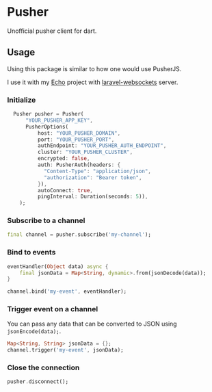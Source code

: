 # Pusher
Unofficial pusher client for dart.

## Usage
Using this package is similar to how one would use PusherJS.

I use it with my [Echo](https://github.com/ed-lot/echo) project with [laravel-websockets](https://github.com/beyondcode/laravel-websockets) server.

### Initialize
```dart
  Pusher pusher = Pusher(
      "YOUR_PUSHER_APP_KEY",
      PusherOptions(
          host: "YOUR_PUSHER_DOMAIN",
          port: "YOUR_PUSHER_PORT",
          authEndpoint: "YOUR_PUSHER_AUTH_ENDPOINT",
          cluster: "YOUR_PUSHER_CLUSTER",
          encrypted: false,
          auth: PusherAuth(headers: {
            "Content-Type": "application/json",
            "authorization": "Bearer token",
          }),
          autoConnect: true,
          pingInterval: Duration(seconds: 5)),
    );
```
### Subscribe to a channel
```dart
final channel = pusher.subscribe('my-channel');
```

### Bind to events
```dart
eventHandler(Object data) async {
    final jsonData = Map<String, dynamic>.from(jsonDecode(data));
}

channel.bind('my-event', eventHandler);
```

### Trigger event on a channel
You can pass any data that can be converted to JSON using `jsonEncode(data);`.  
```dart
Map<String, String> jsonData = {};
channel.trigger('my-event', jsonData);
```

### Close the connection
```dart
pusher.disconnect();
```